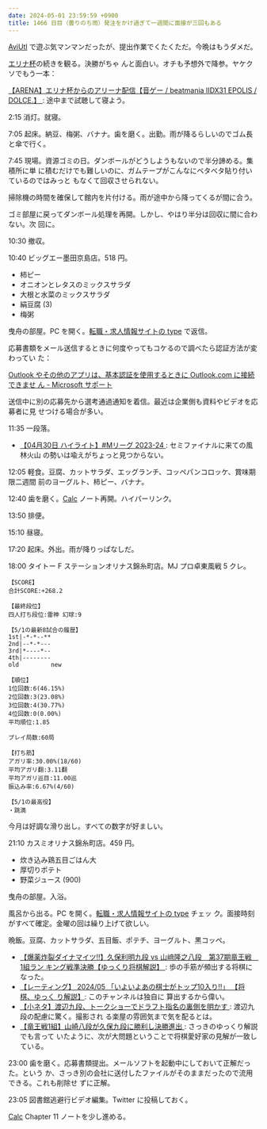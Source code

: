 ```yaml
---
date: 2024-05-01 23:59:59 +0900
title: 1466 日目（曇りのち雨）発注をかけ過ぎて一週間に面接が三回もある
---
```


[AviUtl] で遊ぶ気マンマンだったが、提出作業でくたくただ。今晩はもうダメだ。

[エリナ杯](https://www.youtube.com/watch?v=SnNyWOSneHU)の続きを観る。決勝がちゃ
んと面白い。オチも予想外で降参。ヤケクソでもう一本：

[【ARENA】エリナ杯からのアリーナ配信【音ゲー / beatmania IIDX31 EPOLIS / DOLCE.】
](https://www.youtube.com/watch?v=wy65kVnRy4s): 途中まで試聴して寝よう。

2:15 消灯。就寝。

7:05 起床。納豆、梅粥、バナナ。歯を磨く。出勤。雨が降るらしいのでゴム長と傘で行く。

7:45 現場。資源ゴミの日。ダンボールがどうしようもないので半分諦める。集積所に単
に積むだけでも難しいのに、ガムテープがこんなにベタベタ貼り付いているのではみっと
もなくて回収させられない。

掃除機の時間を確保して館内を片付ける。雨が途中から降ってくるが間に合う。

ゴミ部屋に戻ってダンボール処理を再開。しかし、やはり半分は回収に間に合わない。次
回に。

10:30 撤収。

10:40 ビッグエー墨田京島店。518 円。

* 柿ピー
* オニオンとレタスのミックスサラダ
* 大根と水菜のミックスサラダ
* 絹豆腐 (3)
* 梅粥

曳舟の部屋。PC を開く。[転職・求人情報サイトの type](https://type.jp/) で返信。

応募書類をメール送信するときに何度やってもコケるので調べたら認証方法が変わってい
た：

[Outlook やその他のアプリは、基本認証を使用するときに Outlook.com に接続できませ
ん - Microsoft サポート
](https://support.microsoft.com/ja-jp/office/outlook-%E3%82%84%E3%81%9D%E3%81%AE%E4%BB%96%E3%81%AE%E3%82%A2%E3%83%97%E3%83%AA%E3%81%AF-%E5%9F%BA%E6%9C%AC%E8%AA%8D%E8%A8%BC%E3%82%92%E4%BD%BF%E7%94%A8%E3%81%99%E3%82%8B%E3%81%A8%E3%81%8D%E3%81%AB-outlook-com-%E3%81%AB%E6%8E%A5%E7%B6%9A%E3%81%A7%E3%81%8D%E3%81%BE%E3%81%9B%E3%82%93-f4202ebf-89c6-4a8a-bec3-3d60cf7deaef)

送信中に別の応募先から選考通過通知を着信。最近は企業側も資料やビデオを応募者に見
せつける場合が多い。

11:35 一段落。

* [【04月30日 ハイライト】#Mリーグ 2023-24
  ](https://www.youtube.com/watch?v=P0mMGLAl_BY): セミファイナルに来ての風林火山
  の勢いは喩えがちょっと見つからない。

12:05 軽食。豆腐、カットサラダ、エッグランチ、コッペパンコロッケ、賞味期限二週間
前のヨーグルト、柿ピー、バナナ。

12:40 歯を磨く。[Calc] ノート再開。ハイパーリンク。

13:50 排便。

15:10 昼寝。

17:20 起床。外出。雨が降りっぱなしだ。

18:00 タイトー F ステーションオリナス錦糸町店。MJ プロ卓東風戦 5 クレ。

```text
【SCORE】
合計SCORE:+268.2

【最終段位】
四人打ち段位:雷神 幻球:9

【5/1の最新8試合の履歴】
1st|-*-*--**
2nd|--*-*---
3rd|*----*--
4th|--------
old         new

【順位】
1位回数:6(46.15%)
2位回数:3(23.08%)
3位回数:4(30.77%)
4位回数:0(0.00%)
平均順位:1.85

プレイ局数:60局

【打ち筋】
アガリ率:30.00%(18/60)
平均アガリ翻:3.11翻
平均アガリ巡目:11.00巡
振込み率:6.67%(4/60)

【5/1の最高役】
・跳満
```

今月は好調な滑り出し。すべての数字が好ましい。

21:10 カスミオリナス錦糸町店。459 円。

* 炊き込み鶏五目ごはん大
* 厚切りポテト
* 野菜ジュース (900)

曳舟の部屋。入浴。

風呂から出る。PC を開く。[転職・求人情報サイトの type](https://type.jp/) チェッ
ク。面接時刻がすべて確定。金曜の回は繰り上げて欲しい。

晩飯。豆腐、カットサラダ、五目飯、ポテチ、ヨーグルト、黒コッペ。

* [【爆薬炸裂ダイナマイツ!!】久保利明九段 vs 山﨑隆之八段　第37期竜王戦　1組ラン
  キング戦準決勝【ゆっくり将棋解説】
  ](https://www.youtube.com/watch?v=3F2E8Ujr7sg): 歩の手筋が頻出する将棋になった。
* [【レーティング】 2024/05 「いよいよあの棋士がトップ10入り!!」 【将棋、ゆっく
  り解説】](https://www.youtube.com/watch?v=28JcpQbHymQ): このチャンネルは独自に
  算出するから偉い。
* [【小ネタ】渡辺九段、トークショーでドラフト指名の裏側を明かす
  ](https://www.youtube.com/watch?v=jrxNkk0wTSI): 渡辺九段の配慮に驚く。撮影され
  る楽屋の雰囲気まで気を配るとは。
* [【竜王戦1組】山崎八段が久保九段に勝利し決勝進出
  ](https://www.youtube.com/watch?v=N0n9qJB12J0): さっきのゆっくり解説でも言って
  いたように、次が大問題ということで将棋愛好家の見解が一致している。

23:00 歯を磨く。応募書類提出。メールソフトを起動中にしておいて正解だった。という
か、さっき別の会社に送付したファイルがそのままだったので流用できる。これも削除せ
ずに正解。

23:05 図書館逃避行ビデオ編集。Twitter に投稿しておく。
<blockquote class="twitter-tweet"
  data-conversation="none"
  data-theme="dark" data-media-max-width="480" data-align="center">
<a href="https://twitter.com/showa_yojyo/status/1785675345766809649"></a>
</blockquote>

[Calc] Chapter 11 ノートを少し進める。

[AviUtl]: https://spring-fragrance.mints.ne.jp/aviutl/
[Calc]: https://documentation.libreoffice.org/en/english-documentation/calc/
